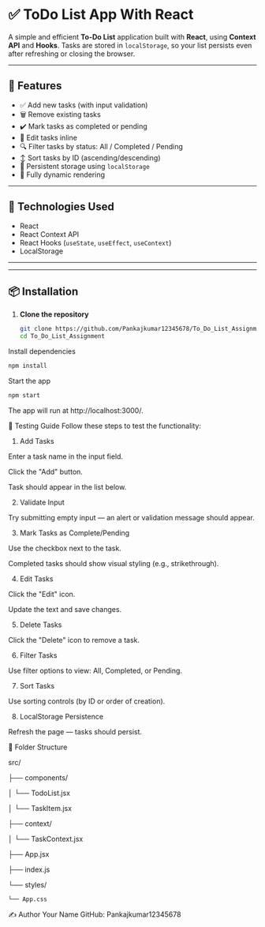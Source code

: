 # ✅ ToDo List App With React

A simple and efficient **To-Do List** application built with **React**, using **Context API** and **Hooks**. Tasks are stored in `localStorage`, so your list persists even after refreshing or closing the browser.

---

## 🚀 Features

- ✅ Add new tasks (with input validation)
- 🗑️ Remove existing tasks
- ✔️ Mark tasks as completed or pending
- 🔄 Edit tasks inline
- 🔍 Filter tasks by status: All / Completed / Pending
- ↕️ Sort tasks by ID (ascending/descending)
- 💾 Persistent storage using `localStorage`
- 🔄 Fully dynamic rendering

---

## 🧠 Technologies Used

- React
- React Context API
- React Hooks (`useState`, `useEffect`, `useContext`)
- LocalStorage

---


---

## 📦 Installation

1. **Clone the repository**
   ```bash
   git clone https://github.com/Pankajkumar12345678/To_Do_List_Assignment.git
   cd To_Do_List_Assignment


Install dependencies

```bash
npm install
```

Start the app

```bash
npm start
```

The app will run at http://localhost:3000/.

🧪 Testing Guide
Follow these steps to test the functionality:

1. Add Tasks

Enter a task name in the input field.

Click the "Add" button.

Task should appear in the list below.

2. Validate Input

Try submitting empty input — an alert or validation message should appear.

3. Mark Tasks as Complete/Pending

Use the checkbox next to the task.

Completed tasks should show visual styling (e.g., strikethrough).

4. Edit Tasks

Click the "Edit" icon.

Update the text and save changes.

5. Delete Tasks

Click the "Delete" icon to remove a task.

6. Filter Tasks

Use filter options to view: All, Completed, or Pending.

7. Sort Tasks

Use sorting controls (by ID or order of creation).

8. LocalStorage Persistence

Refresh the page — tasks should persist.

📁 Folder Structure

src/

├── components/

│   └── TodoList.jsx

│   └── TaskItem.jsx

├── context/

│   └── TaskContext.jsx

├── App.jsx

├── index.js

└── styles/

    └── App.css
    
    
✍️ Author
Your Name
GitHub: Pankajkumar12345678

